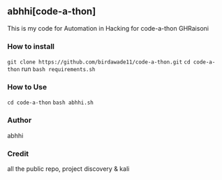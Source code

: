  abhhi[code-a-thon]
 ----------------------------------
This is my code for Automation in Hacking for code-a-thon GHRaisoni
### How to install

``git clone https://github.com/birdawade11/code-a-thon.git``
``cd code-a-thon``
run ``bash requirements.sh``

### How to Use
``cd code-a-thon``
``bash abhhi.sh``

### Author
abhhi

### Credit 
all the public repo, project discovery & kali
